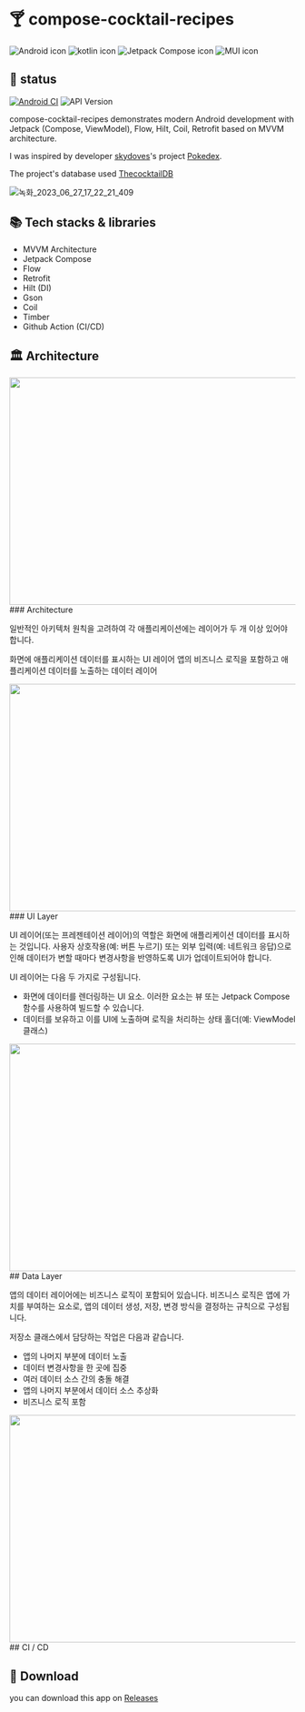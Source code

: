 # 🍸 compose-cocktail-recipes

![Android icon](https://img.shields.io/badge/android-808080?style=for-the-badge&logo=android&logoColor=3ddc84) ![kotlin icon](https://img.shields.io/badge/kotlin-808080?style=for-the-badge&logo=kotlin&logoColor=7f52ff) ![Jetpack Compose icon](https://img.shields.io/badge/jetpack_compose-808080?style=for-the-badge&logo=jetpackcompose&logoColor=4285f4) ![MUI icon](https://img.shields.io/badge/mui-808080?style=for-the-badge&logo=mui&logoColor=007fff)

## 🏀 status
[![Android CI](https://github.com/gogoadl/composecocktailrecipes/actions/workflows/android.yml/badge.svg)](https://github.com/gogoadl/composecocktailrecipes/actions/workflows/android.yml) ![API Version](https://img.shields.io/badge/API-21+-blue)

compose-cocktail-recipes demonstrates modern Android development with Jetpack (Compose, ViewModel), Flow, Hilt, Coil, Retrofit
based on MVVM architecture.

I was inspired by developer [skydoves](https://github.com/skydoves)'s project [Pokedex](https://github.com/skydoves/Pokedex).

The project's database used [ThecocktailDB](https://www.thecocktaildb.com/)

![녹화_2023_06_27_17_22_21_409](https://github.com/gogoadl/compose-cocktail-recipes/assets/49335446/8c11d9e0-0376-49f8-bd4b-d31b6bb7bcca)


## 📚 Tech stacks & libraries

+ MVVM Architecture
+ Jetpack Compose
+ Flow
+ Retrofit
+ Hilt (DI)
+ Gson
+ Coil
+ Timber
+ Github Action (CI/CD)

## 🏛️ Architecture

<img src="https://github.com/gogoadl/compose-cocktail-recipes/assets/49335446/74fd293e-cdd7-48b2-b863-522c240b5e65" width="650" height="400">
### Architecture

일반적인 아키텍처 원칙을 고려하여 각 애플리케이션에는 레이어가 두 개 이상 있어야 합니다.

화면에 애플리케이션 데이터를 표시하는 UI 레이어
앱의 비즈니스 로직을 포함하고 애플리케이션 데이터를 노출하는 데이터 레이어

<img src="https://github.com/gogoadl/compose-cocktail-recipes/assets/49335446/fddd2576-778c-41cb-9322-e77a3b92d32e" width="650" height="400">
### UI Layer

UI 레이어(또는 프레젠테이션 레이어)의 역할은 화면에 애플리케이션 데이터를 표시하는 것입니다. 
사용자 상호작용(예: 버튼 누르기) 또는 외부 입력(예: 네트워크 응답)으로 인해 데이터가 변할 때마다 변경사항을 반영하도록 UI가 업데이트되어야 합니다.

UI 레이어는 다음 두 가지로 구성됩니다.

+ 화면에 데이터를 렌더링하는 UI 요소. 이러한 요소는 뷰 또는 Jetpack Compose 함수를 사용하여 빌드할 수 있습니다.
+ 데이터를 보유하고 이를 UI에 노출하며 로직을 처리하는 상태 홀더(예: ViewModel 클래스)

<img src="https://github.com/gogoadl/compose-cocktail-recipes/assets/49335446/ac060e39-5754-4073-b881-e744ecb2f381" width="650" height="400">
## Data Layer

앱의 데이터 레이어에는 비즈니스 로직이 포함되어 있습니다. 비즈니스 로직은 앱에 가치를 부여하는 요소로, 앱의 데이터 생성, 저장, 변경 방식을 결정하는 규칙으로 구성됩니다.

저장소 클래스에서 담당하는 작업은 다음과 같습니다.

+ 앱의 나머지 부분에 데이터 노출
+ 데이터 변경사항을 한 곳에 집중
+ 여러 데이터 소스 간의 충돌 해결
+ 앱의 나머지 부분에서 데이터 소스 추상화
+ 비즈니스 로직 포함

<img src="https://github.com/gogoadl/compose-cocktail-recipes/assets/49335446/0aafef67-89cc-47c9-a5e3-e9b6a53ca03e" width="650" height="400">
## CI / CD





## 💎 Download

you can download this app on [Releases](https://github.com/gogoadl/compose-cocktail-recipes/releases)

